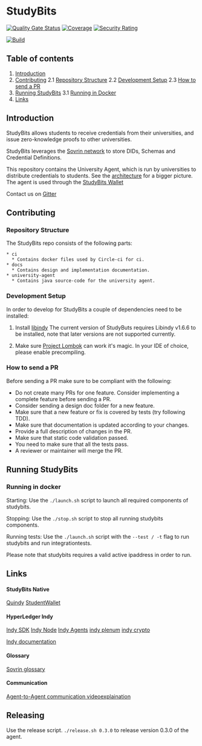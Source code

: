 # StudyBits
[![Quality Gate Status](https://sonarcloud.io/api/project_badges/measure?project=Dionrats_StudyBits&metric=alert_status)](https://sonarcloud.io/dashboard?id=Dionrats_StudyBits)  [![Coverage](https://sonarcloud.io/api/project_badges/measure?project=Dionrats_StudyBits&metric=coverage)](https://sonarcloud.io/dashboard?id=Dionrats_StudyBits) [![Security Rating](https://sonarcloud.io/api/project_badges/measure?project=Dionrats_StudyBits&metric=security_rating)](https://sonarcloud.io/dashboard?id=Dionrats_StudyBits) 

[![Build](https://travis-ci.com/Dionrats/StudyBits.svg?branch=master)](https://travis-ci.com/Dionrats/StudyBits)



## Table of contents
1. [Introduction](#introduction)
2. [Contributing](#contributing)
  2.1 [Repository Structure](#structure)
  2.2 [Development Setup](#dev)
  2.3 [How to send a PR](#pullrequests)
3. [Running StudyBits](#running)
    3.1 [Running in Docker](#RunInDocker)
4. [Links](#links)


## Introduction <a name="introduction"></a>
StudyBits allows students to receive credentials from their universities, and issue zero-knowledge proofs to other universities.

StudyBits leverages the [Sovrin network](https://sovrin.org/) to store DIDs, Schemas and Credential Definitions.

This repository contains the University Agent, which is run by universities to distribute credentials to students. See the [architecture](https://github.com/Quintor/StudyBits/wiki/StudyBits-v0.3-architecture) for a bigger picture.
The agent is used through the [StudyBits Wallet](https://github.com/Quintor/StudyBitsWallet)


Contact us on [Gitter](https://gitter.im/StudyBits/Lobby)


## Contributing <a name="contributing"></a>

### Repository Structure <a name="structure"></a>

The StudyBits repo consists of the following parts:

```
* ci
  * Contains docker files used by Circle-ci for ci.
* docs
  * Contains design and implementation documentation.
* university-agent
  * Contains java source-code for the university agent.
```

### Development Setup <a name="dev"></a>

In order to develop for StudyBits a couple of dependencies need to be installed:

1. Install [libindy](https://github.com/hyperledger/indy-sdk/tree/master/libindy)
    The current version of StudyButs requires Libindy v1.6.6 to be installed, note that later versions are not supported currently.

2. Make sure [Project Lombok](https://projectlombok.org/) can work it's magic. In your IDE of choice, please enable precompiling.

### How to send a PR <a name="pullrequests"></a>

Before sending a PR make sure to be compliant with the following:

+ Do not create many PRs for one feature. Consider implementing a complete feature before sending a PR. 
+ Consider sending a design doc folder for a new feature.
+ Make sure that a new feature or fix is covered by tests (try following TDD).
+ Make sure that documentation is updated according to your changes.
+ Provide a full description of changes in the PR.
+ Make sure that static code validation passed.
+ You need to make sure that all the tests pass.
+ A reviewer or maintainer will merge the PR.

## Running StudyBits <a name="running"></a>

### Running in docker <a name="RunInDocker"></a>

Starting: Use the `./launch.sh` script to launch all required components of studybits.

Stopping: Use the `./stop.sh` script to stop all running studybits components.

Running tests: Use the `./launch.sh` script with the `--test / -t` flag to run studybits and run integrationtests.

Please note that studybits requires a valid active ipaddress in order to run.

## Links <a name="links"></a>

#### StudyBits Native
[Quindy](https://github.com/Quintor/quindy)
[StudentWallet](https://github.com/Quintor/StudyBitsWallet)

#### HyperLedger Indy
[Indy SDK](https://github.com/hyperledger/indy-sdk)
[Indy Node](https://github.com/hyperledger/indy-node)
[Indy Agents](https://github.com/hyperledger/indy-agent)
[indy plenum](https://github.com/hyperledger/indy-plenum/tree/master/docs)
[indy crypto](https://github.com/hyperledger/indy-crypto/blob/master/README.md)

[Indy documentation](https://hyperledger-indy.readthedocs.io/en/latest/)

#### Glossary
[Sovrin glossary](https://docs.google.com/document/d/1giOzpTFXypJ6bAUp_6g93kYOEiNa5eWI1KeIg6wb598/edit)

#### Communication 
[Agent-to-Agent communication videoexplaination](https://drive.google.com/file/d/1PHAy8dMefZG9JNg87Zi33SfKkZvUvXvx/view)

## Releasing

Use the release script. `./release.sh 0.3.0` to release version 0.3.0 of the agent.


